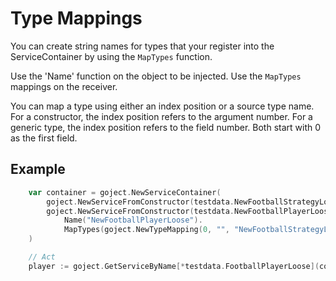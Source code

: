 # Type Mappings
You can create string names for types that your register into the ServiceContainer by using the `MapTypes` function.

Use the 'Name' function on the object to be injected. Use the `MapTypes`  mappings on the receiver.

You can map a type using either an index position or a source type name. For a constructor, the index position refers to the argument number. For a generic type, the index position refers to the field number. Both start with 0 as the first field. 

## Example
```go
    var container = goject.NewServiceContainer(
        goject.NewServiceFromConstructor(testdata.NewFootballStrategyLoose).Name("NewFootballStrategyLoose"),
        goject.NewServiceFromConstructor(testdata.NewFootballPlayerLoose).
            Name("NewFootballPlayerLoose").
            MapTypes(goject.NewTypeMapping(0, "", "NewFootballStrategyLoose")),
    )

    // Act
    player := goject.GetServiceByName[*testdata.FootballPlayerLoose](container, "NewFootballPlayerLoose")
```